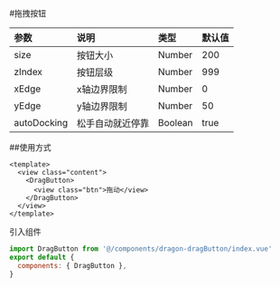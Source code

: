 #拖拽按钮

| 参数        | 说明             | 类型    | 默认值 |
| :---------- | :--------------- | :------ | ------ |
| size        | 按钮大小         | Number  | 200    |
| zIndex      | 按钮层级         | Number  | 999    |
| xEdge       | x轴边界限制      | Number  | 0      |
| yEdge       | y轴边界限制      | Number  | 50     |
| autoDocking | 松手自动就近停靠 | Boolean | true   |

##使用方式

```vue
<template>
  <view class="content">
    <DragButton>
      <view class="btn">拖动</view>
    </DragButton>
  </view>
</template>
```

引入组件

```js
import DragButton from '@/components/dragon-dragButton/index.vue'
export default {
  components: { DragButton },
}
```
